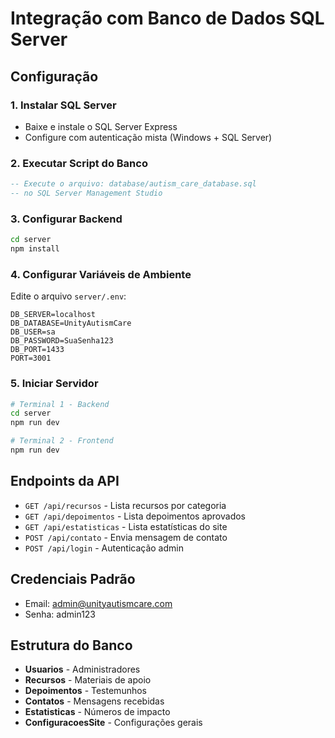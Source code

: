 # Integração com Banco de Dados SQL Server

## Configuração

### 1. Instalar SQL Server
- Baixe e instale o SQL Server Express
- Configure com autenticação mista (Windows + SQL Server)

### 2. Executar Script do Banco
```sql
-- Execute o arquivo: database/autism_care_database.sql
-- no SQL Server Management Studio
```

### 3. Configurar Backend
```bash
cd server
npm install
```

### 4. Configurar Variáveis de Ambiente
Edite o arquivo `server/.env`:
```
DB_SERVER=localhost
DB_DATABASE=UnityAutismCare
DB_USER=sa
DB_PASSWORD=SuaSenha123
DB_PORT=1433
PORT=3001
```

### 5. Iniciar Servidor
```bash
# Terminal 1 - Backend
cd server
npm run dev

# Terminal 2 - Frontend
npm run dev
```

## Endpoints da API

- `GET /api/recursos` - Lista recursos por categoria
- `GET /api/depoimentos` - Lista depoimentos aprovados
- `GET /api/estatisticas` - Lista estatísticas do site
- `POST /api/contato` - Envia mensagem de contato
- `POST /api/login` - Autenticação admin

## Credenciais Padrão
- Email: admin@unityautismcare.com
- Senha: admin123

## Estrutura do Banco
- **Usuarios** - Administradores
- **Recursos** - Materiais de apoio
- **Depoimentos** - Testemunhos
- **Contatos** - Mensagens recebidas
- **Estatisticas** - Números de impacto
- **ConfiguracoesSite** - Configurações gerais